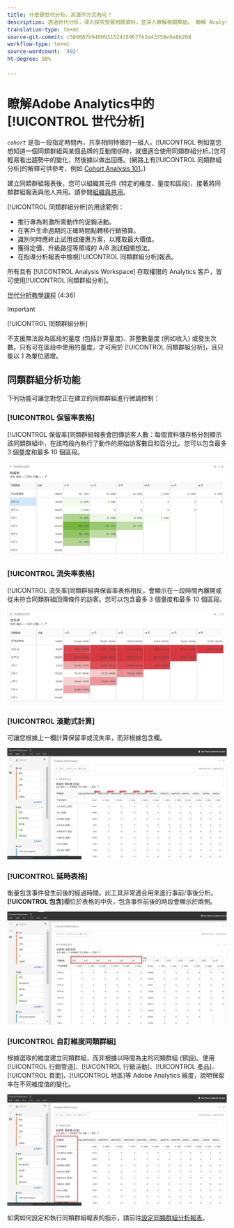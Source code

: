 ```yaml
---
title: 什麼是世代分析，其運作方式為何？
description: 透過世代分析，深入探究受眾相關資料，並深入瞭解相關群組。 瞭解 Analysis Workspace 中的同類群組分析.
translation-type: tm+mt
source-git-commit: c588087b949093152435967f62e43758e9e86208
workflow-type: tm+mt
source-wordcount: '492'
ht-degree: 90%

---
```



# 瞭解Adobe Analytics中的[!UICONTROL 世代分析]

*`cohort`* 是指一段指定時間內，共享相同特徵的一組人。[!UICONTROL 例如當您想知道一個同類群組與某個品牌的互動關係時，就很適合使用同類群組分析。]您可輕易看出趨勢中的變化，然後據以做出回應。(網路上有[!UICONTROL 同類群組分析]的解釋可供參考，例如 [Cohort Analysis 101](https://en.wikipedia.org/wiki/Cohort_analysis)。)

建立同類群組報表後，您可以組織其元件 (特定的維度、量度和區段)，接著將同類群組報表與他人共用。請參閱[組織與共用](/help/analyze/analysis-workspace/curate-share/curate.md)。

[!UICONTROL 同類群組分析]的用途範例：

* 推行專為刺激所需動作的促銷活動。
* 在客戶生命週期的正確時間點轉移行銷預算。
* 識別何時應終止試用或優惠方案，以獲取最大價值。
* 獲得定價、升級路徑等領域的 A/B 測試相關想法。
* 在指導分析報表中檢視[!UICONTROL 同類群組分析]報表。

所有具有 [!UICONTROL Analysis Workspace] 存取權限的 Analytics 客戶，皆可使用[!UICONTROL 同類群組分析]。

[世代分析教學課程](https://docs.adobe.com/content/help/en/analytics-learn/tutorials/analysis-workspace/cohort-analysis/cohort-analysis-workspace.html) (4:36)

>[!IMPORTANT]
>
>[!UICONTROL 同類群組分析]
>
>不支援無法設為區段的量度 (包括計算量度)、非整數量度 (例如收入) 或發生次數。只有可在區段中使用的量度，才可用於
>[!UICONTROL 同類群組分析]，且只能以 1 為單位遞增。

## 同類群組分析功能

下列功能可讓您對您正在建立的同類群組進行微調控制：

### [!UICONTROL 保留率表格]

[!UICONTROL 保留率]同類群組報表會回傳訪客人數：每個資料儲存格分別顯示該同類群組中，在該時段內執行了動作的原始訪客數目和百分比。您可以包含最多 3 個量度和最多 10 個區段。

![](assets/retention-report.png)

### [!UICONTROL 流失率表格]

[!UICONTROL 流失率]同類群組與保留率表格相反，會顯示在一段時間內離開或從未符合同類群組回傳條件的訪客。您可以包含最多 3 個量度和最多 10 個區段。

![](assets/churn-report.png)

### [!UICONTROL 滾動式計算]

可讓您根據上一欄計算保留率或流失率，而非根據包含欄。

![](assets/cohort-rolling-calculation.png)

### [!UICONTROL 延時表格]

衡量包含事件發生前後的經過時間。此工具非常適合用來進行事前/事後分析。**[!UICONTROL 包含]**&#x200B;欄位於表格的中央，包含事件前後的時段會顯示於兩側。

![](assets/cohort-latency.png)

### [!UICONTROL 自訂維度同類群組]

根據選取的維度建立同類群組，而非根據以時間為主的同類群組 (預設)。使用[!UICONTROL 行銷管道]、[!UICONTROL 行銷活動]、[!UICONTROL 產品]、[!UICONTROL 頁面]、[!UICONTROL 地區]等 Adobe Analytics 維度，說明保留率在不同維度值的變化。

![](assets/cohort-customizable-cohort-row.png)

如需如何設定和執行同類群組報表的指示，請前往[設定同類群組分析報表](/help/analyze/analysis-workspace/visualizations/cohort-table/t-cohort.md)。

